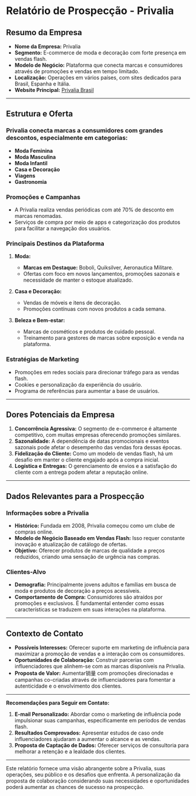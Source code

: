 # Relatório de Prospecção - Privalia

## Resumo da Empresa
- **Nome da Empresa:** Privalia
- **Segmento:** E-commerce de moda e decoração com forte presença em vendas flash.
- **Modelo de Negócio:** Plataforma que conecta marcas e consumidores através de promoções e vendas em tempo limitado.
- **Localização:** Operações em vários países, com sites dedicados para Brasil, Espanha e Itália.
- **Website Principal:** [Privalia Brasil](http://www.privalia.com)

---

## Estrutura e Oferta
### Privalia conecta marcas a consumidores com grandes descontos, especialmente em categorias:
- **Moda Feminina**
- **Moda Masculina**
- **Moda Infantil**
- **Casa e Decoração**
- **Viagens**
- **Gastronomia**

### Promoções e Campanhas
- A Privalia realiza vendas periódicas com até 70% de desconto em marcas renomadas.
- Serviços de compra por meio de apps e categorização dos produtos para facilitar a navegação dos usuários.

### Principais Destinos da Plataforma
1. **Moda:**
   - **Marcas em Destaque:** Boboli, Quiksilver, Aeronautica Militare.
   - Ofertas com foco em novos lançamentos, promoções sazonais e necessidade de manter o estoque atualizado.
   
2. **Casa e Decoração:**
   - Vendas de móveis e itens de decoração.
   - Promoções contínuas com novos produtos a cada semana.

3. **Beleza e Bem-estar:**
   - Marcas de cosméticos e produtos de cuidado pessoal.
   - Treinamento para gestores de marcas sobre exposição e venda na plataforma.

### Estratégias de Marketing
- Promoções em redes sociais para direcionar tráfego para as vendas flash.
- Cookies e personalização da experiência do usuário.
- Programa de referências para aumentar a base de usuários.

---

## Dores Potenciais da Empresa
1. **Concorrência Agressiva:** O segmento de e-commerce é altamente competitivo, com muitas empresas oferecendo promoções similares.
2. **Sazonalidade:** A dependência de datas promocionais e eventos sazonais pode afetar o desempenho das vendas fora dessas épocas.
3. **Fidelização do Cliente:** Como um modelo de vendas flash, há um desafio em manter o cliente engajado após a compra inicial.
4. **Logística e Entregas:** O gerenciamento de envios e a satisfação do cliente com a entrega podem afetar a reputação online.

---

## Dados Relevantes para a Prospecção
### Informações sobre a Privalia
- **Histórico:** Fundada em 2008, Privalia começou como um clube de compras online.
- **Modelo de Negócio Baseado em Vendas Flash:** Isso requer constante inovação e atualização de catálogo de ofertas.
- **Objetivo:** Oferecer produtos de marcas de qualidade a preços reduzidos, criando uma sensação de urgência nas compras.

### Clientes-Alvo
- **Demografia:** Principalmente jovens adultos e famílias em busca de moda e produtos de decoração a preços acessíveis.
- **Comportamento de Compra:** Consumidores são atraídos por promoções e exclusivos. É fundamental entender como essas características se traduzem em suas interações na plataforma.

---

## Contexto de Contato
- **Possíveis Interesses:** Oferecer suporte em marketing de influência para maximizar a promoção de vendas e a interação com os consumidores.
- **Oportunidades de Colaboração:** Construir parcerias com influenciadores que alinhem-se com as marcas disponíveis na Privalia.
- **Proposta de Valor:** Aumentar销量 com promoções direcionadas e campanhas co-criadas através de influenciadores para fomentar a autenticidade e o envolvimento dos clientes.

---

**Recomendações para Seguir em Contato:**
1. **E-mail Personalizado:** Abordar como o marketing de influência pode impulsionar suas campanhas, especificamente em períodos de vendas flash.
2. **Resultados Comprovados:** Apresentar estudos de caso onde influenciadores ajudaram a aumentar o alcance e as vendas.
3. **Proposta de Captação de Dados:** Oferecer serviços de consultoria para melhorar a retenção e a lealdade dos clientes.

---

Este relatório fornece uma visão abrangente sobre a Privalia, suas operações, seu público e os desafios que enfrenta. A personalização da proposta de colaboração considerando suas necessidades e oportunidades poderá aumentar as chances de sucesso na prospecção.